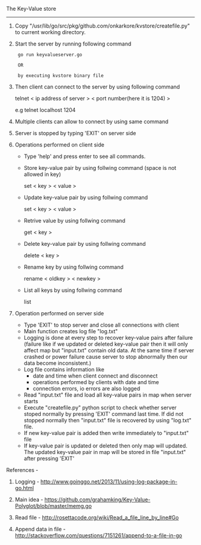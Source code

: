 The Key-Value store

-----------------------------------------------------------------------------------------------------------

1. Copy "/usr/lib/go/src/pkg/github.com/onkarkore/kvstore/createfile.py" to current working directory.


2. Start the server by running following command 
 
		go run keyvalueserver.go 

		OR
	
		by executing kvstore binary file


3. Then client can connect to the server by using following command

	telnet < ip address of server > < port number(here it is 1204) >
	
	e.g telnet localhost 1204


4. Multiple clients can allow to connect by using same command


5. Server is stopped by typing 'EXIT' on server side


6. Operations performed on client side
	- Type 'help' and press enter to see all commands.
	- Store key-value pair by using follwing command (space is not allowed in key)
	
		set < key > < value >
	- Update key-value pair by using follwing command
	
		set < key > < value >
	- Retrive value by using follwing command
		
		get < key >
	- Delete key-value pair by using follwing command
		
		delete < key >
	- Rename key by using follwing command
		
		rename < oldkey > < newkey >
	- List all keys by using follwing command
		
		list

7. Operation performed on server side
	- Type 'EXIT' to stop server and close all connections with client
	- Main function creates log file "log.txt"
	- Logging is done at every step to recover key-value pairs after failure (failure like if we updated or deleted key-value pair 		  then it will only affect map but "input.txt" contain old data. At the same time if server crashed or power failure cause 		  server to stop abnormally then our data become inconsistent.)
	- Log file contains information like
		- date and time when client connect and disconnect
		- operations performed by clients with date and time	
		- connection errors, io errors are also logged	
	- Read "input.txt" file and load all key-value pairs in map when server starts
	- Execute "createfile.py" python script to check whether server stoped normally by pressing 'EXIT' command last time. If did 		  not stopped normally then "input.txt" file is recovered by using "log.txt" file.
	- If new key-value pair is added then write immediately to "input.txt" file
	- If key-value pair is updated or deleted then only map will updated. The updated key-value pair in map will be stored in file 		  "input.txt" after pressing 'EXIT'
	

References -

1. Logging - http://www.goinggo.net/2013/11/using-log-package-in-go.html

2. Main idea - https://github.com/grahamking/Key-Value-Polyglot/blob/master/memg.go

3. Read file - http://rosettacode.org/wiki/Read_a_file_line_by_line#Go

4. Append data in file - http://stackoverflow.com/questions/7151261/append-to-a-file-in-go

















